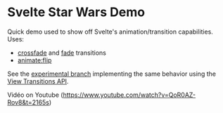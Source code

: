# Svelte Star Wars Demo

Quick demo used to show off Svelte's animation/transition capabilities. Uses:

- [crossfade](https://svelte.dev/docs#run-time-svelte-transition-crossfade) and [fade](https://svelte.dev/docs#run-time-svelte-transition-fade) transitions
- [animate:flip](https://svelte.dev/docs#run-time-svelte-animate-flip)

See the [experimental branch](https://github.com/geoffrich/star-wars-demo-svelte/tree/shared-element-transitions) implementing the same behavior using the [View Transitions API](https://developer.chrome.com/docs/web-platform/view-transitions/).

Vidéo on Youtube (https://www.youtube.com/watch?v=QoR0AZ-Rov8&t=2165s)
